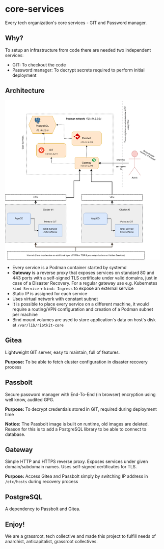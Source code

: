 core-services
=============

Every tech organization's core services - GIT and Password manager.

Why?
----

To setup an infrastructure from code there are needed two independent services:
- GIT: To checkout the code
- Password manager: To decrypt secrets required to perform initial deployment

Architecture
------------

![architecture](./docs/architecture.png)

- Every service is a Podman container started by systemd
- **Gateway** is a reverse proxy that exposes services on standard 80 and 443 ports with a self-signed TLS certificate under valid domains, just in case of a Disaster Recovery. For a regular gateway use e.g. Kubernetes `kind Service` + `kind: Ingress` to expose an external service
- Static IP is assigned for each service
- Uses virtual network with constant subnet
- It is possible to place every service on a different machine, it would require a routing/VPN configuration and creation of a Podman subnet per machine
- Bind mount volumes are used to store application's data on host's disk at `/var/lib/riotkit-core`

Gitea
-----

Lightweight GIT server, easy to maintain, full of features.

**Purpose:** To be able to fetch cluster configuration in disaster recovery process

Passbolt
--------

Secure password manager with End-To-End (in browser) encryption using well know, audited GPG.

**Purpose:** To decrypt credentials stored in GIT, required during deployment time

**Notice:** The Passbolt image is built on runtime, old images are deleted. Reason for this is to add a PostgreSQL library to be able to connect to database.

Gateway
-------

Simple HTTP and HTTPS reverse proxy. Exposes services under given domain/subdomain names. Uses self-signed certificates for TLS.

**Purpose:** Access Gitea and Passbolt simply by switching IP address in `/etc/hosts` during recovery process

PostgreSQL
----------

A dependency to Passbolt and Gitea.

Enjoy!
------

We are a grassroot, tech collective and made this project to fulfill needs of anarchist, anticapitalist, grassroot collectives.
